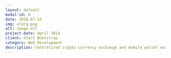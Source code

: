 ```yaml
---
layout: default
modal-id: 6
date: 2018-07-15
img: utorg.png
alt: image-alt
project-date: April 2014
client: Start Bootstrap
category: Web Development
description: Centralized crypto currency exchange and mobile wallet enabling smooth conversion and transfer transactions.
---
```

